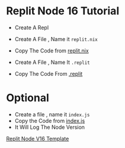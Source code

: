 # Replit Node 16 Tutorial

- Create A Repl 
- Create A File , Name it `replit.nix`
- Copy The Code from [replit.nix](./replit.nix)


- Create A File , Name It `.replit`
- Copy The Code From [.replit](./.replit)

# Optional 

- Create a file , name it `index.js`
- Copy the Code from [index.js](./index.js)
- It Will Log The Node Version

[Replit Node V16 Template](https://replit.com/@ConnorBrewster/Nodejs-16)
